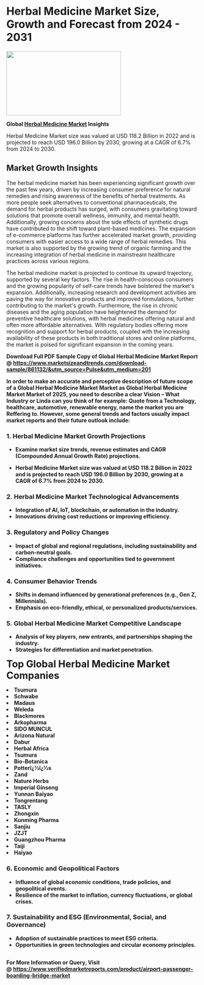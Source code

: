 <H1>Herbal Medicine Market Size, Growth and Forecast from 2024 - 2031</H1><img class="aligncenter size-medium wp-image-584254" src="https://thirdeyenews.in/wp-content/uploads/2024/09/Global-Market-Research-300x168.jpeg" alt="" width="300" height="168" /><p><strong>Global&nbsp;<a href="https://www.marketsizeandtrends.com/download-sample/861132/&amp;utm_source=Pulse&amp;utm_medium=201">Herbal Medicine Market</a> Insights</strong></p><p>Herbal Medicine Market size was valued at USD 118.2 Billion in 2022 and is projected to reach USD 196.0 Billion by 2030, growing at a CAGR of 6.7% from 2024 to 2030.</p><p><h2>Market Growth Insights</h2><p>The herbal medicine market has been experiencing significant growth over the past few years, driven by increasing consumer preference for natural remedies and rising awareness of the benefits of herbal treatments. As more people seek alternatives to conventional pharmaceuticals, the demand for herbal products has surged, with consumers gravitating toward solutions that promote overall wellness, immunity, and mental health. Additionally, growing concerns about the side effects of synthetic drugs have contributed to the shift toward plant-based medicines. The expansion of e-commerce platforms has further accelerated market growth, providing consumers with easier access to a wide range of herbal remedies. This market is also supported by the growing trend of organic farming and the increasing integration of herbal medicine in mainstream healthcare practices across various regions.</p><p><strong></strong></p><p>The herbal medicine market is projected to continue its upward trajectory, supported by several key factors. The rise in health-conscious consumers and the growing popularity of self-care trends have bolstered the market's expansion. Additionally, increasing research and development activities are paving the way for innovative products and improved formulations, further contributing to the market's growth. Furthermore, the rise in chronic diseases and the aging population have heightened the demand for preventive healthcare solutions, with herbal medicines offering natural and often more affordable alternatives. With regulatory bodies offering more recognition and support for herbal products, coupled with the increasing availability of these products in both traditional stores and online platforms, the market is poised for significant expansion in the coming years.<p><strong></p><p><span class=""><strong>Download Full PDF Sample Copy of Global Herbal Medicine Market Report</strong> @ <a href="https://www.marketsizeandtrends.com/download-sample/861132/&amp;utm_source=Pulse&amp;utm_medium=201" target="_blank">https://www.marketsizeandtrends.com/download-sample/861132/&amp;utm_source=Pulse&amp;utm_medium=201</a></span></p><p>In order to make an accurate and perceptive description of future scope of a Global&nbsp;Herbal Medicine Market Market as Global&nbsp;Herbal Medicine Market Market of 2025, you need to describe a clear Vision &ndash; What Industry or Linda can you think of for example: Quote from a Technology, healthcare, automotive, renewable energy, name the market you are Reffering to. However, some general trends and factors usually impact market reports and their future outlook include:</p><h3>1.&nbsp;<strong>Herbal Medicine Market Growth Projections</strong></h3><ul><li>Examine market size trends, revenue estimates and CAGR (Compounded Annual Growth Rate) projections.</li><li><p>Herbal Medicine Market size was valued at USD 118.2 Billion in 2022 and is projected to reach USD 196.0 Billion by 2030, growing at a CAGR of 6.7% from 2024 to 2030.</p></li></ul><h3>2.&nbsp;<strong>Herbal Medicine Market Technological Advancements</strong></h3><ul><li>Integration of AI, IoT, blockchain, or automation in the industry.</li><li>Innovations driving cost reductions or improving efficiency.</li></ul><h3>3.&nbsp;<strong>Regulatory and Policy Changes</strong></h3><ul><li>Impact of global and regional regulations, including sustainability and carbon-neutral goals.</li><li>Compliance challenges and opportunities tied to government initiatives.</li></ul><h3>4.&nbsp;<strong>Consumer Behavior Trends</strong></h3><ul><li>Shifts in demand influenced by generational preferences (e.g., Gen Z, Millennials).</li><li>Emphasis on eco-friendly, ethical, or personalized products/services.</li></ul><h3>5.&nbsp;<strong>Global Herbal Medicine Market Competitive Landscape</strong></h3><ul><li>Analysis of key players, new entrants, and partnerships shaping the industry.</li><li>Strategies for differentiation and market penetration.</li></ul><p data-pm-slice="1 1 []"><span style="color: inherit; font-family: inherit; font-size: 25px;">Top Global Herbal Medicine Market Companies</span></p><div class="" data-test-id=""><p><li>Tsumura</li><li> Schwabe</li><li> Madaus</li><li> Weleda</li><li> Blackmores</li><li> Arkopharma</li><li> SIDO MUNCUL</li><li> Arizona Natural</li><li> Dabur</li><li> Herbal Africa</li><li> Tsumura</li><li> Bio-Botanica</li><li> Potterï¿½ï¿½s</li><li> Zand</li><li> Nature Herbs</li><li> Imperial Ginseng</li><li> Yunnan Baiyao</li><li> Tongrentang</li><li> TASLY</li><li> Zhongxin</li><li> Kunming Pharma</li><li> Sanjiu</li><li> JZJT</li><li> Guangzhou Pharma</li><li> Taiji</li><li> Haiyao</li></p></div><h3>6.&nbsp;<strong>Economic and Geopolitical Factors</strong></h3><ul><li>Influence of global economic conditions, trade policies, and geopolitical events.</li><li>Resilience of the market to inflation, currency fluctuations, or global crises.</li></ul><h3>7.&nbsp;<strong>Sustainability and ESG (Environmental, Social, and Governance)</strong></h3><ul><li>Adoption of sustainable practices to meet ESG criteria.</li><li>Opportunities in green technologies and circular economy principles.</li></ul><h2><strong style="font-size: 14px;">For More Information or Query, Visit @&nbsp;</strong><a style="background-color: #ffffff; font-size: 14px;" href="https://www.marketsizeandtrends.com/report/herbal-medicine-market/" target="_blank">https://www.verifiedmarketreports.com/product/airport-passenger-boarding-bridge-market</a></h2>